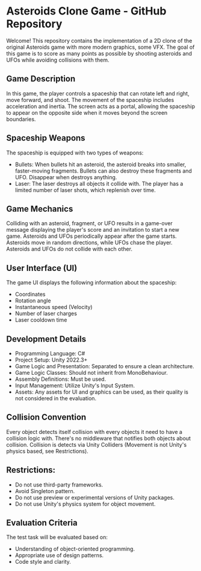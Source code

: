 # Asteroids Clone Game - GitHub Repository
Welcome! This repository contains the implementation of a 2D clone of the original Asteroids game with more modern graphics, some VFX. The goal of this game is to score as many points as possible by shooting asteroids and UFOs while avoiding collisions with them.

## Game Description
In this game, the player controls a spaceship that can rotate left and right, move forward, and shoot. The movement of the spaceship includes acceleration and inertia. The screen acts as a portal, allowing the spaceship to appear on the opposite side when it moves beyond the screen boundaries.

## Spaceship Weapons
The spaceship is equipped with two types of weapons:

* Bullets: When bullets hit an asteroid, the asteroid breaks into smaller, faster-moving fragments. Bullets can also destroy these fragments and UFO. Disappear when destroys anything.
* Laser: The laser destroys all objects it collide with. The player has a limited number of laser shots, which replenish over time.

## Game Mechanics
Colliding with an asteroid, fragment, or UFO results in a game-over message displaying the player's score and an invitation to start a new game.
Asteroids and UFOs periodically appear after the game starts. Asteroids move in random directions, while UFOs chase the player. Asteroids and UFOs do not collide with each other.

## User Interface (UI)
The game UI displays the following information about the spaceship:

* Coordinates
* Rotation angle
* Instantaneous speed (Velocity)
* Number of laser charges
* Laser cooldown time

## Development Details
* Programming Language: C#
* Project Setup: Unity 2022.3+
* Game Logic and Presentation: Separated to ensure a clean architecture.
* Game Logic Classes: Should not inherit from MonoBehaviour.
* Assembly Definitions: Must be used.
* Input Management: Utilize Unity's Input System.
* Assets: Any assets for UI and graphics can be used, as their quality is not considered in the evaluation.

## Collision Convention

Every object detects itself collision with every objects it need to have a collision logic with. There's no middleware that notifies both objects about collision. Collision is detects via Unity Colliders (Movement is not Unity's physics based, see Restrictions).

## Restrictions:
* Do not use third-party frameworks.
* Avoid Singleton pattern.
* Do not use preview or experimental versions of Unity packages.
* Do not use Unity's physics system for object movement.

## Evaluation Criteria
The test task will be evaluated based on:
* Understanding of object-oriented programming.
* Appropriate use of design patterns.
* Code style and clarity.
